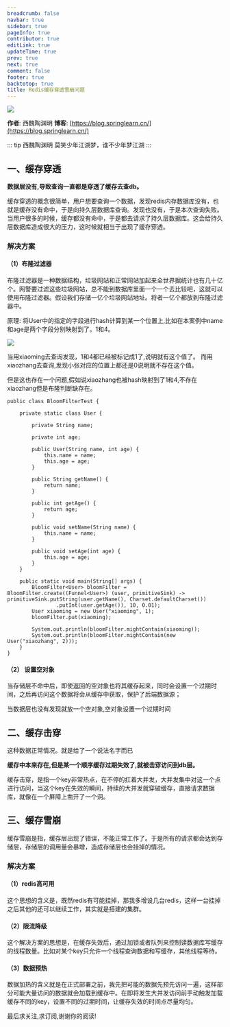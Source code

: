 ```yaml
---
breadcrumb: false
navbar: true
sidebar: true
pageInfo: true
contributor: true
editLink: true
updateTime: true
prev: true
next: true
comment: false
footer: true
backtotop: true
title: Redis缓存穿透雪崩问题
---
```


![](https://img.springlearn.cn/learn_c87a079fcea0d7893b03d4d57478bca7.png)

**作者**: 西魏陶渊明
**博客**: [https://blog.springlearn.cn/](https://blog.springlearn.cn/)

::: tip 西魏陶渊明
莫笑少年江湖梦，谁不少年梦江湖
:::


## 一、缓存穿透

**数据层没有,导致查询一直都是穿透了缓存去查db。**

缓存穿透的概念很简单，用户想要查询一个数据，发现redis内存数据库没有，也就是缓存没有命中，于是向持久层数据库查询。发现也没有，于是本次查询失败。当用户很多的时候，缓存都没有命中，于是都去请求了持久层数据库。这会给持久层数据库造成很大的压力，这时候就相当于出现了缓存穿透。



### 解决方案

#### （1）布隆过滤器

布隆过滤器是一种数据结构，垃圾网站和正常网站加起来全世界据统计也有几十亿个。网警要过滤这些垃圾网站，总不能到数据库里面一个一个去比较吧，这就可以使用布隆过滤器。假设我们存储一亿个垃圾网站地址。将者一亿个都放到布隆过滤器中。

原理: 将User中的指定的字段进行hash计算到某一个位置上,比如在本案例中name和age是两个字段分别映射到了。1和4。

![](https://img.springlearn.cn/blog/learn_1596446105000.png)

当用xiaoming去查询发现，1和4都已经被标记成1了,说明就有这个值了。
而用xiaozhang去查询,发现小张对应的位置上都还是0说明就不存在这个值。

但是这也存在一个问题,假如说xiaozhang也被hash映射到了1和4,不存在xiaozhang但是布隆判断缺存在。


```
public class BloomFilterTest {

    private static class User {

        private String name;

        private int age;

        public User(String name, int age) {
            this.name = name;
            this.age = age;
        }

        public String getName() {
            return name;
        }

        public int getAge() {
            return age;
        }

        public void setName(String name) {
            this.name = name;
        }

        public void setAge(int age) {
            this.age = age;
        }
    }

    public static void main(String[] args) {
        BloomFilter<User> bloomFilter = BloomFilter.create((Funnel<User>) (user, primitiveSink) -> primitiveSink.putString(user.getName(), Charset.defaultCharset())
                .putInt(user.getAge()), 10, 0.01);
        User xiaoming = new User("xiaoming", 1);
        bloomFilter.put(xiaoming);

        System.out.println(bloomFilter.mightContain(xiaoming));
        System.out.println(bloomFilter.mightContain(new User("xiaozhang", 2)));
    }
}
```

#### （2） 设置空对象

当存储层不命中后，即使返回的空对象也将其缓存起来，同时会设置一个过期时间，之后再访问这个数据将会从缓存中获取，保护了后端数据源；

当数据层也没有发现就放一个空对象,空对象设置一个过期时间

## 二、缓存击穿

这种数据正常情况。就是给了一个说法名字而已

**缓存中本来存在,但是某一个顺序缓存过期失效了,就被击穿访问到db层。**

缓存击穿，是指一个key非常热点，在不停的扛着大并发，大并发集中对这一个点进行访问，当这个key在失效的瞬间，持续的大并发就穿破缓存，直接请求数据库，就像在一个屏障上凿开了一个洞。



## 三、缓存雪崩


缓存雪崩是指，缓存层出现了错误，不能正常工作了。于是所有的请求都会达到存储层，存储层的调用量会暴增，造成存储层也会挂掉的情况。

### 解决方案

#### （1）redis高可用

这个思想的含义是，既然redis有可能挂掉，那我多增设几台redis，这样一台挂掉之后其他的还可以继续工作，其实就是搭建的集群。

#### （2）限流降级

这个解决方案的思想是，在缓存失效后，通过加锁或者队列来控制读数据库写缓存的线程数量。比如对某个key只允许一个线程查询数据和写缓存，其他线程等待。

#### （3）数据预热

数据加热的含义就是在正式部署之前，我先把可能的数据先预先访问一遍，这样部分可能大量访问的数据就会加载到缓存中。在即将发生大并发访问前手动触发加载缓存不同的key，设置不同的过期时间，让缓存失效的时间点尽量均匀。


最后求关注,求订阅,谢谢你的阅读!


